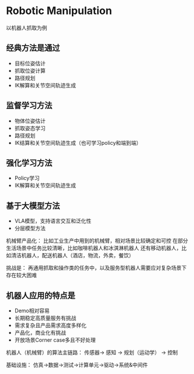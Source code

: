 # Robotic Manipulation

以机器人抓取为例

## 经典方法是通过
- 目标位姿估计
- 抓取位姿计算
- 路径规划
- IK解算和关节空间轨迹生成

## 监督学习方法
- 物体位姿估计
- 抓取姿态学习
- 路径规划
- IK结算和关节空间轨迹生成（也可学习policy和端到端）

## 强化学习方法
- Policy学习
- IK解算和关节空间轨迹生成

## 基于大模型方法
- VLA模型，支持语言交互和泛化性
- 分层模型方法

机械臂产品化：
比如工业生产中用到的机械臂，相对场景比较确定和可控
在部分生活场景中任务比较清晰，比如咖啡机器人和冰淇淋机器人
还有移动机器人，比如清洁机器人，配送机器人（酒店，物流，外卖，餐饮）

挑战是：
再通用抓取和操作类的任务中，以及服务型机器人需要应对复杂场景下存在较大困难

## 机器人应用的特点是
- Demo相对容易
- 长期稳定高质量服务有挑战
- 需求复杂且产品需求高度多样化
- 产品化，商业化有挑战
- 开放场景Corner case多且不好处理

机器人（机械臂）的算法主链路：
传感器-> 感知 -> 规划（运动学） -> 控制

基础设施：
仿真->数据->测试->计算单元->驱动->系统&中间件

